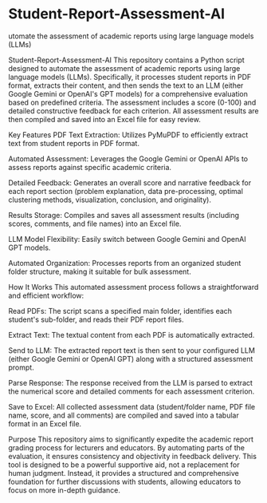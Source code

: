 # Student-Report-Assessment-AI
utomate the assessment of academic reports using large language models (LLMs)

Student-Report-Assessment-AI
This repository contains a Python script designed to automate the assessment of academic reports using large language models (LLMs). Specifically, it processes student reports in PDF format, extracts their content, and then sends the text to an LLM (either Google Gemini or OpenAI's GPT models) for a comprehensive evaluation based on predefined criteria. The assessment includes a score (0-100) and detailed constructive feedback for each criterion. All assessment results are then compiled and saved into an Excel file for easy review.

Key Features
PDF Text Extraction: Utilizes PyMuPDF to efficiently extract text from student reports in PDF format.

Automated Assessment: Leverages the Google Gemini or OpenAI APIs to assess reports against specific academic criteria.

Detailed Feedback: Generates an overall score and narrative feedback for each report section (problem explanation, data pre-processing, optimal clustering methods, visualization, conclusion, and originality).

Results Storage: Compiles and saves all assessment results (including scores, comments, and file names) into an Excel file.

LLM Model Flexibility: Easily switch between Google Gemini and OpenAI GPT models.

Automated Organization: Processes reports from an organized student folder structure, making it suitable for bulk assessment.

How It Works
This automated assessment process follows a straightforward and efficient workflow:

Read PDFs: The script scans a specified main folder, identifies each student's sub-folder, and reads their PDF report files.

Extract Text: The textual content from each PDF is automatically extracted.

Send to LLM: The extracted report text is then sent to your configured LLM (either Google Gemini or OpenAI GPT) along with a structured assessment prompt.

Parse Response: The response received from the LLM is parsed to extract the numerical score and detailed comments for each assessment criterion.

Save to Excel: All collected assessment data (student/folder name, PDF file name, score, and all comments) are compiled and saved into a tabular format in an Excel file.

Purpose
This repository aims to significantly expedite the academic report grading process for lecturers and educators. By automating parts of the evaluation, it ensures consistency and objectivity in feedback delivery. This tool is designed to be a powerful supportive aid, not a replacement for human judgment. Instead, it provides a structured and comprehensive foundation for further discussions with students, allowing educators to focus on more in-depth guidance.
